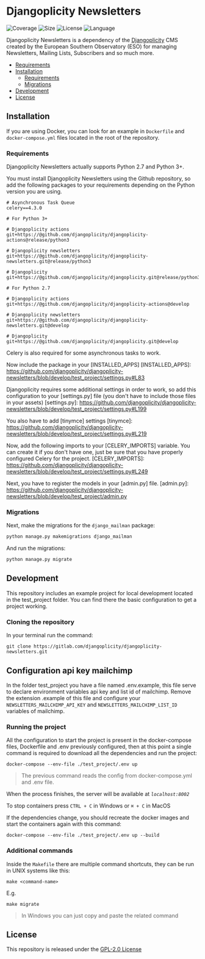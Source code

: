 # Djangoplicity Newsletters

![Coverage](https://img.shields.io/codecov/c/github/djangoplicity/djangoplicity-newsletters/develop)
![Size](https://img.shields.io/github/repo-size/djangoplicity/djangoplicity-newsletters)
![License](https://img.shields.io/github/license/djangoplicity/djangoplicity-newsletters)
![Language](https://img.shields.io/github/languages/top/djangoplicity/djangoplicity-newsletters)

Djangoplicity Newsletters is a dependency of the [Djangoplicity](https://github.com/djangoplicity/djangoplicity) CMS
created by the European Southern Observatory (ESO) for managing Newsletters, Mailing Lists, Subscribers and so much more.

* [Requirements](#requirements)
* [Installation](#installation)
    * [Requirements](#requirements)
    * [Migrations](#migrations)
* [Development](#development)
* [License](#license)

## Installation

If you are using Docker, you can look for an example in `Dockerfile` and `docker-compose.yml` files located in the root
of the repository.
### Requirements

Djangoplicity Newsletters actually supports Python 2.7 and Python 3+.

You must install Djangoplicity Newsletters using the Github repository, so add the following packages to your
requirements depending on the Python version you are using.
```
# Asynchronous Task Queue
celery==4.3.0

# For Python 3+

# Djangoplicity actions
git+https://@github.com/djangoplicity/djangoplicity-actions@release/python3

# Djangoplicity newsletters
git+https://@github.com/djangoplicity/djangoplicity-newsletters.git@release/python3

# Djangoplicity
git+https://@github.com/djangoplicity/djangoplicity.git@release/python3

# For Python 2.7

# Djangoplicity actions
git+https://@github.com/djangoplicity/djangoplicity-actions@develop

# Djangoplicity newsletters
git+https://@github.com/djangoplicity/djangoplicity-newsletters.git@develop

# Djangoplicity
git+https://@github.com/djangoplicity/djangoplicity.git@develop
```
Celery is also required for some asynchronous tasks to work.

Now include the package in your [INSTALLED_APPS]
[INSTALLED_APPS]: https://github.com/djangoplicity/djangoplicity-newsletters/blob/develop/test_project/settings.py#L83


Djangoplicity requires some additional settings in order to work, so add this configuration to your [settings.py] 
file (you don't have to include those files in your assets)
[settings.py]: https://github.com/djangoplicity/djangoplicity-newsletters/blob/develop/test_project/settings.py#L199


You also have to add [tinymce] settings
[tinymce]: https://github.com/djangoplicity/djangoplicity-newsletters/blob/develop/test_project/settings.py#L219


Now, add the following imports to your [CELERY_IMPORTS] variable. You can create it if you don't have one, just be sure that you have properly configured Celery for the project.
[CELERY_IMPORTS]: https://github.com/djangoplicity/djangoplicity-newsletters/blob/develop/test_project/settings.py#L249

Next, you have to register the models in your [admin.py] file.
[admin.py]: https://github.com/djangoplicity/djangoplicity-newsletters/blob/develop/test_project/admin.py

### Migrations

Next, make the migrations for the `django_mailman` package:
```bash
python manage.py makemigrations django_mailman
```
And run the migrations:
```bash
python manage.py migrate
```

## Development

This repository includes an example project for local development located in the test_project folder. You can find
there the basic configuration to get a project working.
 
### Cloning the repository

In your terminal run the command:

```` 
git clone https://gitlab.com/djangoplicity/djangoplicity-newsletters.git
````

## Configuration api key mailchimp

In the folder test_project you have a file named .env.example, this file serve to declare environment variables api key and list id of mailchimp.
Remove the extension .example of this file and configure your `NEWSLETTERS_MAILCHIMP_API_KEY` and `NEWSLETTERS_MAILCHIMP_LIST_ID` variables of mailchimp.

### Running the project

All the configuration to start the project is present in the docker-compose files, Dockerfile and .env previously configured,
then at this point a single command is required to download all the dependencies and run the project:

```` 
docker-compose --env-file ./test_project/.env up
````

> The previous command reads the config from docker-compose.yml and .env file. 

When the process finishes, the server will be available at *`localhost:8002`*

To stop containers press `CTRL + C` in Windows or `⌘ + C` in MacOS

If the dependencies change, you should recreate the docker images and start the containers again with this command:

```` 
docker-compose --env-file ./test_project/.env up --build
````

### Additional commands

Inside the `Makefile` there are multiple command shortcuts, they can be run in UNIX systems like this:

```
make <command-name>
```

E.g.

```
make migrate
```

> In Windows you can just copy and paste the related command

## License

This repository is released under the [GPL-2.0 License](LICENSE)
